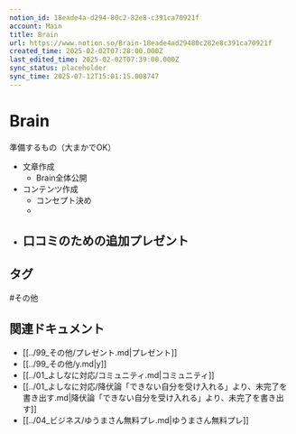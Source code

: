 ```yaml
---
notion_id: 18eade4a-d294-80c2-82e8-c391ca70921f
account: Main
title: Brain
url: https://www.notion.so/Brain-18eade4ad29480c282e8c391ca70921f
created_time: 2025-02-02T07:28:00.000Z
last_edited_time: 2025-02-02T07:39:00.000Z
sync_status: placeholder
sync_time: 2025-07-12T15:01:15.008747
---
```

# Brain

準備するもの（大まかでOK）
- 文章作成
  - Brain全体公開
- コンテンツ作成
  - コンセプト決め
  - 
- 口コミのための追加プレゼント
  - 

## タグ

#その他 

## 関連ドキュメント

- [[../99_その他/プレゼント.md|プレゼント]]
- [[../99_その他/y.md|y]]
- [[../01_よしなに対応/コミュニティ.md|コミュニティ]]
- [[../01_よしなに対応/降伏論「できない自分を受け入れる」より、未完了を書き出す.md|降伏論「できない自分を受け入れる」より、未完了を書き出す]]
- [[../04_ビジネス/ゆうまさん無料プレ.md|ゆうまさん無料プレ]]
